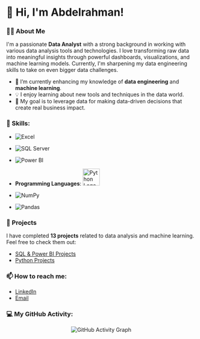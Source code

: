 # 👋 Hi, I'm Abdelrahman!

### 👨‍💻 About Me
I'm a passionate **Data Analyst** with a strong background in working with various data analysis tools and technologies. I love transforming raw data into meaningful insights through powerful dashboards, visualizations, and machine learning models. Currently, I'm sharpening my data engineering skills to take on even bigger data challenges.

- 🌱 I’m currently enhancing my knowledge of **data engineering** and **machine learning**.
- 💡 I enjoy learning about new tools and techniques in the data world.
- 🎯 My goal is to leverage data for making data-driven decisions that create real business impact.
  
### 🔧 Skills:
- ![Excel](https://img.shields.io/badge/Microsoft_Excel-217346?style=for-the-badge&logo=microsoft-excel&logoColor=white)
- ![SQL Server](https://img.shields.io/badge/Microsoft_SQL_Server-CC2927?style=for-the-badge&logo=microsoft-sql-server&logoColor=white)
- ![Power BI](https://img.shields.io/badge/PowerBI-F2C811?style=for-the-badge&logo=power-bi&logoColor=black)
- **Programming Languages**: <img src="https://github.com/yurijserrano/Github-Profile-Readme-Logos/blob/master/programming%20languages/python.svg" alt="Python Logo" width="45" height="45"/>

- ![NumPy](https://img.shields.io/badge/NumPy-013243?style=for-the-badge&logo=numpy&logoColor=white)
- ![Pandas](https://img.shields.io/badge/Pandas-150458?style=for-the-badge&logo=pandas&logoColor=white)



### 📝 Projects
I have completed **13 projects** related to data analysis and machine learning. Feel free to check them out:

- [SQL & Power BI Projects](https://github.com/AbdelrahmanGamalOmar?tab=repositories)
- [Python Projects](https://github.com/AbdelrahmanGamalOmar?tab=repositories)

### 📫 How to reach me:
- [LinkedIn](https://www.linkedin.com/in/abdelrahman-gamal121/)
- [Email](abdelrahmangamal287@gmail.com)

### 💻 My GitHub Activity:
<p align="center">
  <img src="https://github-readme-activity-graph.cyclic.app/graph?username=AbdelrahmanGamalOmar&theme=tokyo-night" alt="GitHub Activity Graph" />
</p>

